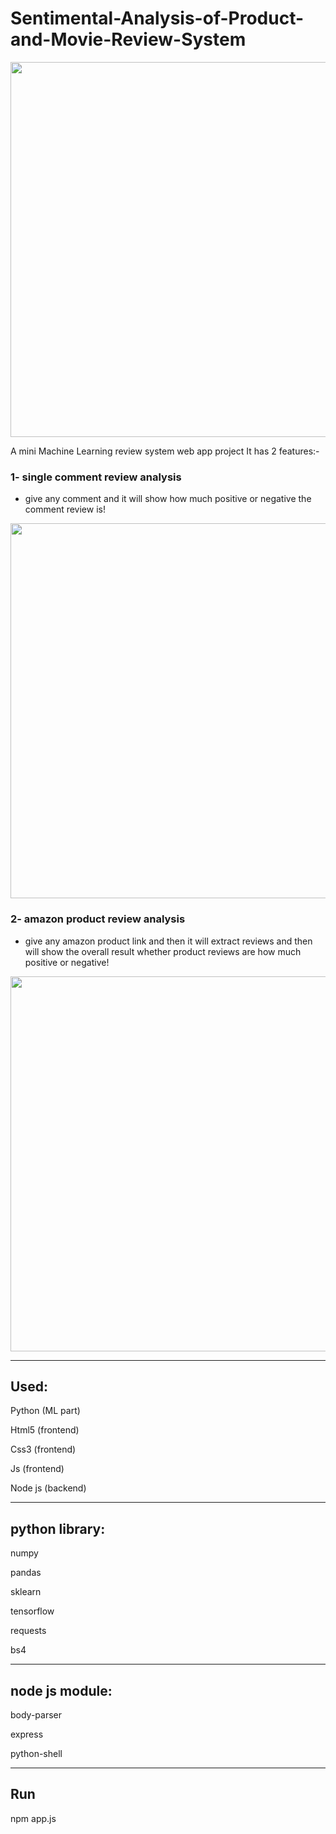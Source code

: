 # Sentimental-Analysis-of-Product-and-Movie-Review-System

<img src="https://i.ibb.co/CJDQhK8/3.png" width="600px">

A mini Machine Learning review system web app project
It has 2 features:-

### 1- single comment review analysis

- give any comment and it will show how much positive or negative the comment review is!

<img src="https://i.ibb.co/GQHcvg0/4.png" width="600px">

### 2- amazon product review analysis

- give any amazon product link and then it will extract reviews and then will show the overall result whether product reviews are how much positive or negative!
  <!-- > fghfg -->

<img src="https://i.ibb.co/z5Q50Xd/5.png" width="600px">

<hr>

## Used:

Python (ML part)

Html5 (frontend)

Css3 (frontend)

Js (frontend)

Node js (backend)

<hr>

## python library:

numpy

pandas

sklearn

tensorflow

requests

bs4

<hr>

## node js module:

body-parser

express

python-shell

<hr>

## Run

npm app.js
